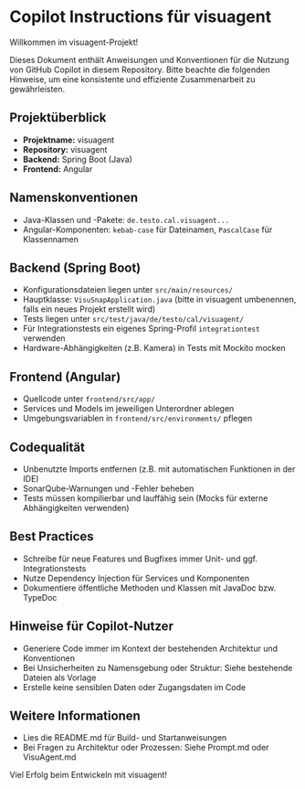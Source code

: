 # Copilot Instructions für visuagent

Willkommen im visuagent-Projekt!

Dieses Dokument enthält Anweisungen und Konventionen für die Nutzung von GitHub Copilot in diesem Repository. Bitte beachte die folgenden Hinweise, um eine konsistente und effiziente Zusammenarbeit zu gewährleisten.

## Projektüberblick
- **Projektname:** visuagent
- **Repository:** visuagent
- **Backend:** Spring Boot (Java)
- **Frontend:** Angular

## Namenskonventionen
- Java-Klassen und -Pakete: `de.testo.cal.visuagent...`
- Angular-Komponenten: `kebab-case` für Dateinamen, `PascalCase` für Klassennamen

## Backend (Spring Boot)
- Konfigurationsdateien liegen unter `src/main/resources/`
- Hauptklasse: `VisuSnapApplication.java` (bitte in visuagent umbenennen, falls ein neues Projekt erstellt wird)
- Tests liegen unter `src/test/java/de/testo/cal/visuagent/`
- Für Integrationstests ein eigenes Spring-Profil `integrationtest` verwenden
- Hardware-Abhängigkeiten (z.B. Kamera) in Tests mit Mockito mocken

## Frontend (Angular)
- Quellcode unter `frontend/src/app/`
- Services und Models im jeweiligen Unterordner ablegen
- Umgebungsvariablen in `frontend/src/environments/` pflegen

## Codequalität
- Unbenutzte Imports entfernen (z.B. mit automatischen Funktionen in der IDE)
- SonarQube-Warnungen und -Fehler beheben
- Tests müssen kompilierbar und lauffähig sein (Mocks für externe Abhängigkeiten verwenden)

## Best Practices
- Schreibe für neue Features und Bugfixes immer Unit- und ggf. Integrationstests
- Nutze Dependency Injection für Services und Komponenten
- Dokumentiere öffentliche Methoden und Klassen mit JavaDoc bzw. TypeDoc

## Hinweise für Copilot-Nutzer
- Generiere Code immer im Kontext der bestehenden Architektur und Konventionen
- Bei Unsicherheiten zu Namensgebung oder Struktur: Siehe bestehende Dateien als Vorlage
- Erstelle keine sensiblen Daten oder Zugangsdaten im Code

## Weitere Informationen
- Lies die README.md für Build- und Startanweisungen
- Bei Fragen zu Architektur oder Prozessen: Siehe Prompt.md oder VisuAgent.md

Viel Erfolg beim Entwickeln mit visuagent!

